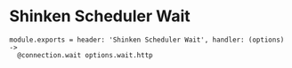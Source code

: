 
# Shinken Scheduler Wait

    module.exports = header: 'Shinken Scheduler Wait', handler: (options) ->
      @connection.wait options.wait.http
